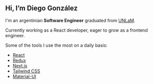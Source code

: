 ## Hi, I’m Diego González

I'm an argentinian **Software Engineer** graduated from [UNLaM](https://www.unlam.edu.ar/).

Currently working as a React developer, eager to grow as a frontend engineer.

Some of the tools I use the most on a daily basis:

- [React](https://es.reactjs.org/)
- [Redux](https://react-redux.js.org/)
- [Next.js](https://nextjs.org/)
- [Tailwind CSS](https://tailwindcss.com/)
- [Material-UI](https://material-ui.com/)
